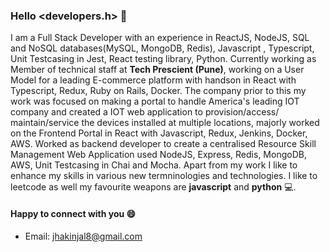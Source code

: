 ### Hello <developers.h> 👋

I am a Full Stack Developer with an experience in ReactJS, NodeJS, SQL and NoSQL databases(MySQL, MongoDB, Redis), Javascript , Typescript, Unit Testcasing in Jest, React testing library, Python. Currently working as Member of technical staff at **Tech Prescient (Pune)**, working on a User Model for a leading E-commerce platform with handson in React with Typescript, Redux, Ruby on Rails, Docker. The company prior to this my work was focused on making a portal to handle America's leading IOT company and created a IOT web application to provision/access/ maintain/service the devices installed at multiple locations, majorly worked on the Frontend Portal in React with Javascript, Redux, Jenkins, Docker, AWS. Worked as backend developer to create a centralised Resource Skill Management Web Application used NodeJS, Express, Redis, MongoDB, AWS, Unit Testcasing in Chai and Mocha. Apart from my work I like to enhance my skills in various new termninologies and technologies. I like to leetcode as well my favourite weapons are **javascript** and **python** :computer:. 

#### Happy to connect with you :smile:

- Email: jhakinjal8@gmail.com

